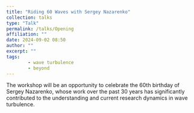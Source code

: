 ```yaml
---
title: "Riding 60 Waves with Sergey Nazarenko"
collection: talks
type: "Talk"
permalink: /talks/Opening
affiliation: ""
date: 2024-09-02 08:50
author: "" 
excerpt: ""
tags: 
        - wave turbulence
        - beyond
---
```


The workshop will be an opportunity to celebrate the 60th birthday of Sergey Nazarenko, whose work over the past 30 years has significantly contributed to the understanding and current research dynamics in wave turbulence.
